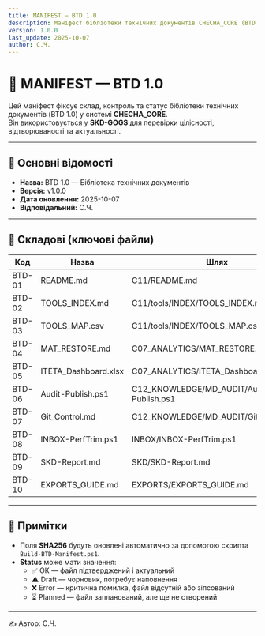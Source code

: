 ```yaml
---
title: MANIFEST — BTD 1.0
description: Маніфест бібліотеки технічних документів CHECHA_CORE (BTD 1.0).
version: 1.0.0
last_update: 2025-10-07
author: С.Ч.
---
```


# 📜 MANIFEST — BTD 1.0

Цей маніфест фіксує склад, контроль та статус бібліотеки технічних документів (BTD 1.0) у системі **CHECHA_CORE**.  
Він використовується у **SKD-GOGS** для перевірки цілісності, відтворюваності та актуальності.

---

## 🔹 Основні відомості
- **Назва:** BTD 1.0 — Бібліотека технічних документів  
- **Версія:** v1.0.0  
- **Дата оновлення:** 2025-10-07  
- **Відповідальний:** С.Ч.  

---

## 🔹 Складові (ключові файли)
| Код | Назва                     | Шлях                                           | SHA256 | Статус |
|-----|---------------------------|-----------------------------------------------|--------|--------|
| BTD-01 | README.md                | C11/README.md                                 | — | Draft |
| BTD-02 | TOOLS_INDEX.md           | C11/tools/INDEX/TOOLS_INDEX.md                | — | Draft |
| BTD-03 | TOOLS_MAP.csv            | C11/tools/INDEX/TOOLS_MAP.csv                 | — | Draft |
| BTD-04 | MAT_RESTORE.md           | C07_ANALYTICS/MAT_RESTORE.md                  | — | Draft |
| BTD-05 | ITETA_Dashboard.xlsx     | C07_ANALYTICS/ITETA_Dashboard.xlsx            | — | Draft |
| BTD-06 | Audit-Publish.ps1        | C12_KNOWLEDGE/MD_AUDIT/Audit-Publish.ps1      | — | Draft |
| BTD-07 | Git_Control.md           | C12_KNOWLEDGE/MD_AUDIT/Git_Control.md         | — | Draft |
| BTD-08 | INBOX-PerfTrim.ps1       | INBOX/INBOX-PerfTrim.ps1                      | — | Draft |
| BTD-09 | SKD-Report.md            | SKD/SKD-Report.md                             | — | Draft |
| BTD-10 | EXPORTS_GUIDE.md         | EXPORTS/EXPORTS_GUIDE.md                      | — | Planned |

---

## 🔹 Примітки
- Поля **SHA256** будуть оновлені автоматично за допомогою скрипта `Build-BTD-Manifest.ps1`.  
- **Status** може мати значення:  
  - ✅ OK — файл підтверджений і актуальний  
  - ⚠ Draft — чорновик, потребує наповнення  
  - ❌ Error — критична помилка, файл відсутній або зіпсований  
  - ⏳ Planned — файл запланований, але ще не створений  

---

✍ Автор: С.Ч.  
